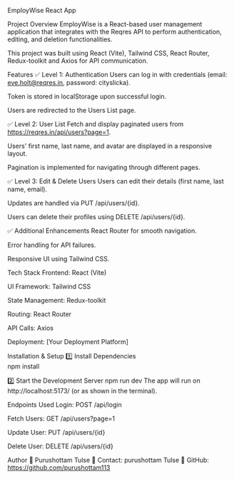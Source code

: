 EmployWise React App

Project Overview
EmployWise is a React-based user management application that integrates with the Reqres API to perform authentication, editing, and deletion functionalities.

This project was built using React (Vite), Tailwind CSS, React Router, Redux-toolkit and Axios for API communication.

Features
✅ Level 1: Authentication
Users can log in with credentials (email: eve.holt@reqres.in, password: cityslicka).

Token is stored in localStorage upon successful login.

Users are redirected to the Users List page.

✅ Level 2: User List
Fetch and display paginated users from https://reqres.in/api/users?page=1.

Users' first name, last name, and avatar are displayed in a responsive layout.

Pagination is implemented for navigating through different pages.

✅ Level 3: Edit & Delete Users
Users can edit their details (first name, last name, email).

Updates are handled via PUT /api/users/{id}.

Users can delete their profiles using DELETE /api/users/{id}.

✅ Additional Enhancements
React Router for smooth navigation.

Error handling for API failures.

Responsive UI using Tailwind CSS.

Tech Stack
Frontend: React (Vite)

UI Framework: Tailwind CSS

State Management: Redux-toolkit

Routing: React Router

API Calls: Axios

Deployment: [Your Deployment Platform]

Installation & Setup
1️⃣ Install Dependencies  
    npm install

2️⃣ Start the Development Server
    npm run dev
    The app will run on http://localhost:5173/ (or as shown in the terminal).

Endpoints Used
Login: POST /api/login

Fetch Users: GET /api/users?page=1

Update User: PUT /api/users/{id}

Delete User: DELETE /api/users/{id}

Author
👤 Purushottam Tulse
📧 Contact: purushottam Tulse
🔗 GitHub: https://github.com/purushottam113